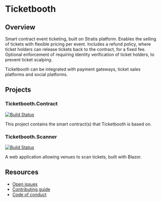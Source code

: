 # Ticketbooth

## Overview

Smart contract event ticketing, built on Stratis platform. Enables the selling of tickets with flexible pricing per event. Includes a refund policy, where ticket holders can release tickets back to the contract, for a fixed fee. Optional enforcement of requiring identity verification of ticket holders, to prevent ticket scalping.

Ticketbooth can be integrated with payment gateways, ticket sales platforms and social platforms.

## Projects

### Ticketbooth.Contract

[![Build Status](https://dev.azure.com/developmomentum/Ticketbooth/_apis/build/status/Contract?branchName=master)](https://dev.azure.com/developmomentum/Ticketbooth/_build/latest?definitionId=8&branchName=master)

This project contains the smart contract(s) that Ticketbooth is based on.

### Ticketbooth.Scanner

[![Build Status](https://dev.azure.com/developmomentum/Ticketbooth/_apis/build/status/Scanner%20App?branchName=master)](https://dev.azure.com/developmomentum/Ticketbooth/_build/latest?definitionId=9&branchName=master)

A web application allowing venues to scan tickets, built with Blazor.

## Resources

* [Open issues](https://github.com/drmathias/Ticketbooth/issues)
* [Contributing guide](https://github.com/drmathias/Ticketbooth/blob/master/CONTRIBUTING.md)
* [Code of conduct](https://github.com/drmathias/Ticketbooth/blob/master/CODE_OF_CONDUCT.md)
